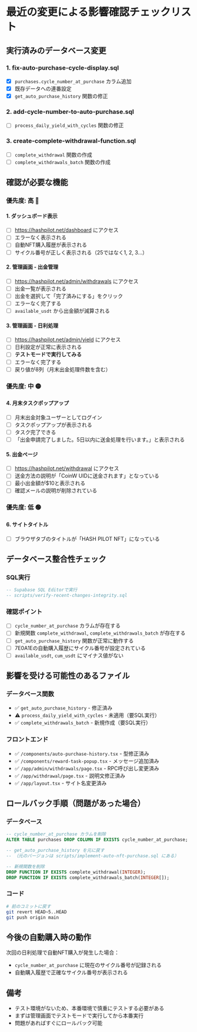 # 最近の変更による影響確認チェックリスト

## 実行済みのデータベース変更

### 1. fix-auto-purchase-cycle-display.sql
- [x] `purchases.cycle_number_at_purchase` カラム追加
- [x] 既存データへの連番設定
- [x] `get_auto_purchase_history` 関数の修正

### 2. add-cycle-number-to-auto-purchase.sql
- [ ] `process_daily_yield_with_cycles` 関数の修正

### 3. create-complete-withdrawal-function.sql
- [ ] `complete_withdrawal` 関数の作成
- [ ] `complete_withdrawals_batch` 関数の作成

## 確認が必要な機能

### 優先度: 高 🔴

#### 1. ダッシュボード表示
- [ ] https://hashpilot.net/dashboard にアクセス
- [ ] エラーなく表示される
- [ ] 自動NFT購入履歴が表示される
- [ ] サイクル番号が正しく表示される（25ではなく1, 2, 3...）

#### 2. 管理画面 - 出金管理
- [ ] https://hashpilot.net/admin/withdrawals にアクセス
- [ ] 出金一覧が表示される
- [ ] 出金を選択して「完了済みにする」をクリック
- [ ] エラーなく完了する
- [ ] `available_usdt` から出金額が減算される

#### 3. 管理画面 - 日利処理
- [ ] https://hashpilot.net/admin/yield にアクセス
- [ ] 日利設定が正常に表示される
- [ ] **テストモードで実行してみる**
- [ ] エラーなく完了する
- [ ] 戻り値が8列（月末出金処理件数を含む）

### 優先度: 中 🟡

#### 4. 月末タスクポップアップ
- [ ] 月末出金対象ユーザーとしてログイン
- [ ] タスクポップアップが表示される
- [ ] タスク完了できる
- [ ] 「出金申請完了しました。5日以内に送金処理を行います。」と表示される

#### 5. 出金ページ
- [ ] https://hashpilot.net/withdrawal にアクセス
- [ ] 送金方法の説明が「CoinW UIDに送金されます」となっている
- [ ] 最小出金額が$10と表示される
- [ ] 確認メールの説明が削除されている

### 優先度: 低 🟢

#### 6. サイトタイトル
- [ ] ブラウザタブのタイトルが「HASH PILOT NFT」になっている

## データベース整合性チェック

### SQL実行
```sql
-- Supabase SQL Editorで実行
-- scripts/verify-recent-changes-integrity.sql
```

### 確認ポイント
- [ ] `cycle_number_at_purchase` カラムが存在する
- [ ] 新規関数 `complete_withdrawal`, `complete_withdrawals_batch` が存在する
- [ ] `get_auto_purchase_history` 関数が正常に動作する
- [ ] 7E0A1Eの自動購入履歴にサイクル番号が設定されている
- [ ] `available_usdt`, `cum_usdt` にマイナス値がない

## 影響を受ける可能性のあるファイル

### データベース関数
- ✅ `get_auto_purchase_history` - 修正済み
- ⚠️ `process_daily_yield_with_cycles` - 未適用（要SQL実行）
- ✅ `complete_withdrawals_batch` - 新規作成（要SQL実行）

### フロントエンド
- ✅ `/components/auto-purchase-history.tsx` - 型修正済み
- ✅ `/components/reward-task-popup.tsx` - メッセージ追加済み
- ✅ `/app/admin/withdrawals/page.tsx` - RPC呼び出し変更済み
- ✅ `/app/withdrawal/page.tsx` - 説明文修正済み
- ✅ `/app/layout.tsx` - サイト名変更済み

## ロールバック手順（問題があった場合）

### データベース
```sql
-- cycle_number_at_purchase カラムを削除
ALTER TABLE purchases DROP COLUMN IF EXISTS cycle_number_at_purchase;

-- get_auto_purchase_history を元に戻す
-- （元のバージョンは scripts/implement-auto-nft-purchase.sql にある）

-- 新規関数を削除
DROP FUNCTION IF EXISTS complete_withdrawal(INTEGER);
DROP FUNCTION IF EXISTS complete_withdrawals_batch(INTEGER[]);
```

### コード
```bash
# 前のコミットに戻す
git revert HEAD~5..HEAD
git push origin main
```

## 今後の自動購入時の動作

次回の日利処理で自動NFT購入が発生した場合：
- `cycle_number_at_purchase` に現在のサイクル番号が記録される
- 自動購入履歴で正確なサイクル番号が表示される

## 備考

- テスト環境がないため、本番環境で慎重にテストする必要がある
- まずは管理画面でテストモードで実行してから本番実行
- 問題があればすぐにロールバック可能
